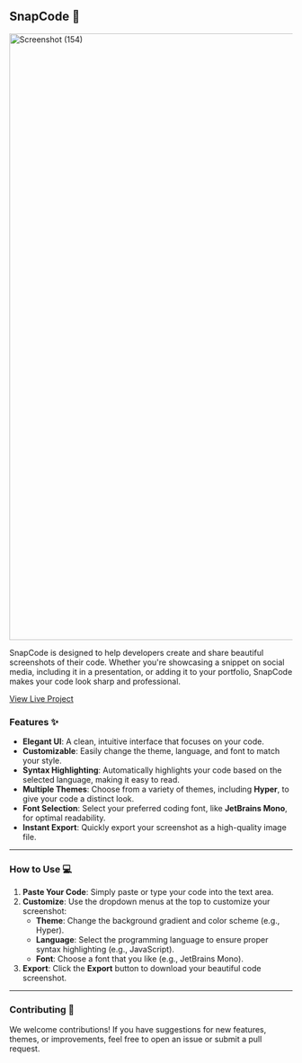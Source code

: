 ## **SnapCode** 📸


<img width="1920" height="1080" alt="Screenshot (154)" src="https://github.com/user-attachments/assets/d166e2ed-dfd3-49eb-9095-3023bfb18240" />

SnapCode is designed to help developers create and share beautiful screenshots of their code. Whether you're showcasing a snippet on social media, including it in a presentation, or adding it to your portfolio, SnapCode makes your code look sharp and professional.

[View Live Project](https://snapcode-web.vercel.app/)



### **Features ✨**

* **Elegant UI**: A clean, intuitive interface that focuses on your code.
* **Customizable**: Easily change the theme, language, and font to match your style.
* **Syntax Highlighting**: Automatically highlights your code based on the selected language, making it easy to read.
* **Multiple Themes**: Choose from a variety of themes, including **Hyper**, to give your code a distinct look.
* **Font Selection**: Select your preferred coding font, like **JetBrains Mono**, for optimal readability.
* **Instant Export**: Quickly export your screenshot as a high-quality image file.

---

### **How to Use 💻**

1.  **Paste Your Code**: Simply paste or type your code into the text area.
2.  **Customize**: Use the dropdown menus at the top to customize your screenshot:
    * **Theme**: Change the background gradient and color scheme (e.g., Hyper).
    * **Language**: Select the programming language to ensure proper syntax highlighting (e.g., JavaScript).
    * **Font**: Choose a font that you like (e.g., JetBrains Mono).
3.  **Export**: Click the **Export** button to download your beautiful code screenshot.

---

### **Contributing 🤝**

We welcome contributions! If you have suggestions for new features, themes, or improvements, feel free to open an issue or submit a pull request.
